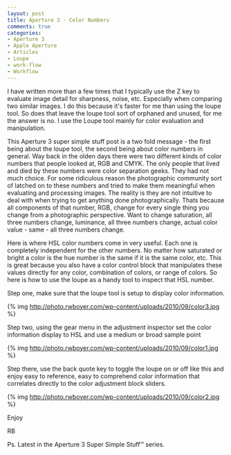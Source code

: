 ```yaml
---
layout: post
title: Aperture 3 - Color Numbers
comments: true
categories:
- Aperture 3
- Apple Aperture
- Articles
- Loupe
- work-flow
- Workflow
---
```

I have written more than a few times that I typically use the Z key to evaluate image detail for sharpness, noise, etc. Especially when comparing two similar images. I do this because it's faster for me than using the loupe tool. So does that leave the loupe tool sort of orphaned and unused, for me the answer is no. I use the Loupe tool mainly for color evaluation and manipulation.

This Aperture 3 super simple stuff post is a two fold message - the first being about the loupe tool, the second being about color numbers in general. Way back in the olden days there were two different kinds of color numbers that people looked at, RGB and CMYK. The only people that lived and died by these numbers were color separation geeks. They had not much choice. For some ridiculous reason the photographic community sort of latched on to these numbers and tried to make them meaningful when evaluating and processing images. The reality is they are not intuitive to deal with when trying to get anything done photographically. Thats because all components of that number, RGB, change for every single thing you change from a photographic perspective. Want to change saturation, all three numbers change, luminance, all three numbers change, actual color value - same - all three numbers change.

Here is where HSL color numbers come in very useful. Each one is completely independent for the other numbers. No matter how saturated or bright a color is the hue number is the same if it is the same color, etc. This is great because you also have a color control block that manipulates these values directly for any color, combination of colors, or range of colors. So here is how to use the loupe as a handy tool to inspect that HSL number.

Step one, make sure that the loupe tool is setup to display color information.

{% img http://photo.rwboyer.com/wp-content/uploads/2010/09/color3.jpg %}

Step two, using the gear menu in the adjustment inspector set the color information display to HSL and use a medium or broad sample point

{% img http://photo.rwboyer.com/wp-content/uploads/2010/09/color1.jpg %}

Step there, use the back quote key to toggle the loupe on or off like this and enjoy easy to reference, easy to comprehend color information that correlates directly to the color adjustment block sliders.

{% img http://photo.rwboyer.com/wp-content/uploads/2010/09/color2.jpg %}

Enjoy

RB

Ps. Latest in the Aperture 3 Super Simple Stuff™ series.